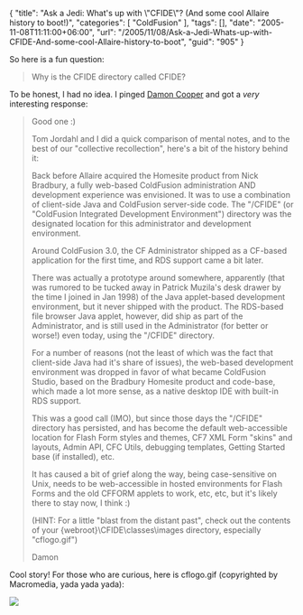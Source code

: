 {
	"title": "Ask a Jedi: What's up with \\\"CFIDE\\\"? (And some cool Allaire history to boot!)",
	"categories": [
		"ColdFusion"
	],
	"tags": [],
	"date": "2005-11-08T11:11:00+06:00",
	"url": "/2005/11/08/Ask-a-Jedi-Whats-up-with-CFIDE-And-some-cool-Allaire-history-to-boot",
	"guid": "905"
}

So here is a fun question:

<blockquote>
Why is the CFIDE directory called CFIDE?
</blockquote>

To be honest, I had no idea. I pinged <a href="http://www.dcooper.org">Damon Cooper</a> and got a <i>very</i> interesting response:

<blockquote>
Good one :)  

Tom Jordahl and I did a quick comparison of mental notes, and to the
best of our "collective recollection", here's a bit of the history
behind it:

Back before Allaire acquired the Homesite product from Nick Bradbury, a
fully web-based ColdFusion administration AND development experience was
envisioned.  It was to use a combination of client-side Java and
ColdFusion server-side code.  The "/CFIDE" (or "ColdFusion Integrated
Development Environment") directory was the designated location for this
administrator and development environment.

Around ColdFusion 3.0, the CF Administrator shipped as a CF-based
application for the first time, and RDS support came a bit later.

There was actually a prototype around somewhere, apparently (that was
rumored to be tucked away in Patrick Muzila's desk drawer by the time I
joined in Jan 1998) of the Java applet-based development environment,
but it never shipped with the product.  The RDS-based file browser Java
applet, however, did ship as part of the Administrator, and is still
used in the Administrator (for better or worse!) even today, using the
"/CFIDE" directory. 

For a number of reasons (not the least of which was the fact that
client-side Java had it's share of issues), the web-based development
environment was dropped in favor of what became ColdFusion Studio, based
on the Bradbury Homesite product and code-base, which made a lot more
sense, as a native desktop IDE with built-in RDS support.  

This was a good call (IMO), but since those days the "/CFIDE" directory
has persisted, and has become the default web-accessible location for
Flash Form styles and themes, CF7 XML Form "skins" and layouts, Admin
API, CFC Utils, debugging templates, Getting Started base (if
installed), etc.

It has caused a bit of grief along the way, being case-sensitive on
Unix, needs to be web-accessible in hosted environments for Flash Forms
and the old CFFORM applets to work, etc, etc, but it's likely there to
stay now, I think :)

(HINT: For a little "blast from the distant past", check out the
contents of your {webroot}\CFIDE\classes\images directory, especially
"cflogo.gif")

Damon
</blockquote>

Cool story! For those who are curious, here is cflogo.gif (copyrighted by Macromedia, yada yada yada):

<img src="http://ray.camdenfamily.com/images/cflogo.gif">